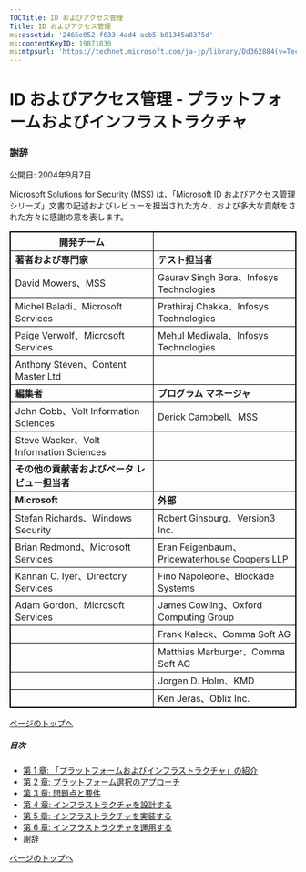 ```yaml
---
TOCTitle: ID およびアクセス管理
Title: ID およびアクセス管理
ms:assetid: '2465e052-f633-4ad4-acb5-b81345a8375d'
ms:contentKeyID: 19871830
ms:mtpsurl: 'https://technet.microsoft.com/ja-jp/library/Dd362884(v=TechNet.10)'
---
```


ID およびアクセス管理 ‐ プラットフォームおよびインフラストラクチャ
==================================================================

### 謝辞

公開日: 2004年9月7日

Microsoft Solutions for Security (MSS) は、「Microsoft ID およびアクセス管理シリーズ」文書の記述およびレビューを担当された方々、および多大な貢献をされた方々に感謝の意を表します。

 
<p> </p>
<table style="border:1px solid black;">
<colgroup>
<col width="50%" />
<col width="50%" />
</colgroup>
<thead>
<tr class="header">
<th style="border:1px solid black;" >開発チーム</th>
<th style="border:1px solid black;" > </th>
</tr>
</thead>
<tbody>
<tr class="odd">
<td style="border:1px solid black;"><strong>著者および専門家</strong></td>
<td style="border:1px solid black;"><strong>テスト担当者</strong></td>
</tr>
<tr class="even">
<td style="border:1px solid black;">David Mowers、MSS</td>
<td style="border:1px solid black;">Gaurav Singh Bora、Infosys Technologies</td>
</tr>
<tr class="odd">
<td style="border:1px solid black;">Michel Baladi、Microsoft Services</td>
<td style="border:1px solid black;">Prathiraj Chakka、Infosys Technologies</td>
</tr>
<tr class="even">
<td style="border:1px solid black;">Paige Verwolf、Microsoft Services</td>
<td style="border:1px solid black;">Mehul Mediwala、Infosys Technologies</td>
</tr>
<tr class="odd">
<td style="border:1px solid black;">Anthony Steven、Content Master Ltd</td>
<td style="border:1px solid black;"> </td>
</tr>
<tr class="even">
<td style="border:1px solid black;"><strong>編集者</strong></td>
<td style="border:1px solid black;"><strong>プログラム マネージャ</strong></td>
</tr>
<tr class="odd">
<td style="border:1px solid black;">John Cobb、Volt Information Sciences</td>
<td style="border:1px solid black;">Derick Campbell、MSS</td>
</tr>
<tr class="even">
<td style="border:1px solid black;">Steve Wacker、Volt Information Sciences</td>
<td style="border:1px solid black;"> </td>
</tr>
<tr class="odd">
<td style="border:1px solid black;"><strong>その他の貢献者およびベータ レビュー担当者</strong></td>
<td style="border:1px solid black;"></td>
</tr>
<tr class="even">
<td style="border:1px solid black;"><strong>Microsoft</strong></td>
<td style="border:1px solid black;"><strong>外部</strong></td>
</tr>
<tr class="odd">
<td style="border:1px solid black;">Stefan Richards、Windows Security</td>
<td style="border:1px solid black;">Robert Ginsburg、Version3 Inc.</td>
</tr>
<tr class="even">
<td style="border:1px solid black;">Brian Redmond、Microsoft Services</td>
<td style="border:1px solid black;">Eran Feigenbaum、Pricewaterhouse Coopers LLP</td>
</tr>
<tr class="odd">
<td style="border:1px solid black;">Kannan C. Iyer、Directory Services</td>
<td style="border:1px solid black;">Fino Napoleone、Blockade Systems</td>
</tr>
<tr class="even">
<td style="border:1px solid black;">Adam Gordon、Microsoft Services</td>
<td style="border:1px solid black;">James Cowling、Oxford Computing Group</td>
</tr>
<tr class="odd">
<td style="border:1px solid black;"> </td>
<td style="border:1px solid black;">Frank Kaleck、Comma Soft AG</td>
</tr>
<tr class="even">
<td style="border:1px solid black;"> </td>
<td style="border:1px solid black;">Matthias Marburger、Comma Soft AG</td>
</tr>
<tr class="odd">
<td style="border:1px solid black;"> </td>
<td style="border:1px solid black;">Jorgen D. Holm、KMD</td>
</tr>
<tr class="even">
<td style="border:1px solid black;"> </td>
<td style="border:1px solid black;">Ken Jeras、Oblix Inc.</td>
</tr>
</tbody>
</table>
  
[](#mainsection)[ページのトップへ](#mainsection)
  
##### 目次
  
-   [第 1 章: 「プラットフォームおよびインフラストラクチャ」の紹介](https://technet.microsoft.com/ja-jp/library/2b253314-c4a2-48d5-966d-c09f550de9db(v=TechNet.10))  
-   [第 2 章: プラットフォーム選択のアプローチ](https://technet.microsoft.com/ja-jp/library/da6caeea-39a5-4b67-827b-571cc0d91a1f(v=TechNet.10))  
-   [第 3 章: 問題点と要件](https://technet.microsoft.com/ja-jp/library/15ebf083-9b8f-40ca-83d6-341a50408a26(v=TechNet.10))  
-   [第 4 章: インフラストラクチャを設計する](https://technet.microsoft.com/ja-jp/library/cc88ece7-99d0-4360-801b-fdfd0864f670(v=TechNet.10))  
-   [第 5 章: インフラストラクチャを実装する](https://technet.microsoft.com/ja-jp/library/926b959a-dbc9-423a-97e9-a3a47fed84de(v=TechNet.10))  
-   [第 6 章: インフラストラクチャを運用する](https://technet.microsoft.com/ja-jp/library/cd01fd53-046d-45c7-8c80-466a403b016f(v=TechNet.10))  
-   謝辞
  
[](#mainsection)[ページのトップへ](#mainsection)